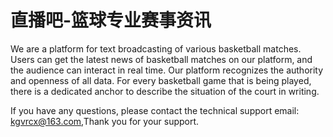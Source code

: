 # 直播吧-篮球专业赛事资讯

We are a platform for text broadcasting of various basketball matches. Users can get the latest news of basketball matches on our platform, and the audience can interact in real time. Our platform recognizes the authority and openness of all data. For every basketball game that is being played, there is a dedicated anchor to describe the situation of the court in writing.

If you have any questions, please contact the technical support email: kgvrcx@163.com,Thank you for your support.
